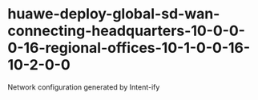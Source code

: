 # huawe-deploy-global-sd-wan-connecting-headquarters-10-0-0-0-16-regional-offices-10-1-0-0-16-10-2-0-0
Network configuration generated by Intent-ify
